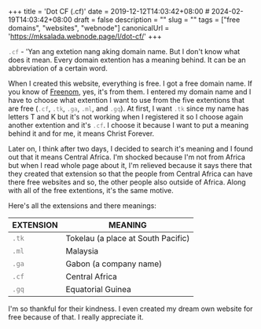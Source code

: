 +++
title = 'Dot CF (.cf)'
date = 2019-12-12T14:03:42+08:00 # 2024-02-19T14:03:42+08:00
draft = false
description = ""
slug = ""
tags = ["free domains", "websites", "webnode"]
canonicalUrl = 'https://mksalada.webnode.page/l/dot-cf/'
+++

<code style="color:gray">.cf</code> - 'Yan ang extetion nang aking domain name. But I don't know what does it mean. Every domain extention has a meaning behind. It can be an abbreviation of a certain word. 

When I created this website, everything is free. I got a free domain name. If you know of [Freenom](https://www.freenom.com), yes, it's from them. I entered my domain name and I have to choose what extention I want to use from the five extentions that are free (<code style="color:gray">.cf</code>, <code style="color:gray">.tk</code>, <code style="color:gray">.ga</code>, <code style="color:gray">.ml</code>, and <code style="color:gray">.gq</code>). At first, I want <code style="color:gray">.tk</code> since my name has letters T and K but it's not working when I registered it so I choose again another extention and it's <code style="color:gray">.cf</code>. I choose it because I want to put a meaning behind it and for me, it means Christ Forever. 

Later on, I think after two days, I decided to search it's meaning and I found out that it means Central Africa. I'm shocked because I'm not from Africa but when I read whole page about it, I'm relieved because it says there that they created that extension so that the people from Central Africa can have there free websites and so, the other people also outside of Africa. Along with all of the free extentions, it's the same motive. 

Here's all the extensions and there meanings:

| EXTENSION                           | MEANING                             |
| ----------------------------------- | ----------------------------------- |
| <code style="color:gray">.tk</code> | Tokelau (a place at South Pacific)  |
| <code style="color:gray">.ml</code> | Malaysia                            |
| <code style="color:gray">.ga</code> | Gabon (a company name)              |
| <code style="color:gray">.cf</code> | Central Africa                      |
| <code style="color:gray">.gq</code> | Equatorial Guinea                   |

I'm so thankful for their kindness. I even created my dream own website for free because of that. I really appreciate it. 
